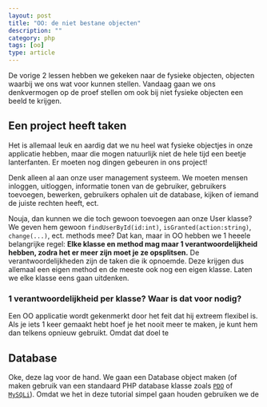 ```yaml
---
layout: post
title: "OO: de niet bestane objecten"
description: ""
category: php
tags: [oo]
type: article
---
```

De vorige 2 lessen hebben we gekeken naar de fysieke objecten, objecten
waarbij we ons wat voor kunnen stellen. Vandaag gaan we ons denkvermogen op de
proef stellen om ook bij niet fysieke objecten een beeld te krijgen.
<!--more-->

## Een project heeft taken

Het is allemaal leuk en aardig dat we nu heel wat fysieke objectjes in onze
applicatie hebben, maar die mogen natuurlijk niet de hele tijd een beetje
lanterfanten. Er moeten nog dingen gebeuren in ons project!

Denk alleen al aan onze user management systeem. We moeten mensen inloggen,
uitloggen, informatie tonen van de gebruiker, gebruikers toevoegen, bewerken,
gebruikers ophalen uit de database, kijken of iemand de juiste rechten heeft,
ect.

Nouja, dan kunnen we die toch gewoon toevoegen aan onze User klasse? We geven
hem gewoon `findUserById(id:int)`, `isGranted(action:string)`, `change(...)`,
ect. methods mee? Dat kan, maar in OO hebben we 1 heeele belangrijke regel:
**Elke klasse en method mag maar 1 verantwoordelijkheid hebben, zodra het er
meer zijn moet je ze opsplitsen.**
De verantwoordelijkheden zijn de taken die ik opnoemde. Deze krijgen dus
allemaal een eigen method en de meeste ook nog een eigen klasse. Laten we elke
klasse eens gaan uitdenken.

### 1 verantwoordelijkheid per klasse? Waar is dat voor nodig?

Een OO applicatie wordt gekenmerkt door het feit dat hij extreem flexibel is.
Als je iets 1 keer gemaakt hebt hoef je het nooit meer te maken, je kunt hem
dan telkens opnieuw gebruikt. Omdat dat doel te 

## Database

Oke, deze lag voor de hand. We gaan een Database object maken (of maken
gebruik van een standaard PHP database klasse zoals [`PDO`](http://php.net/pdo) of
[`MySQLi`](http://php.net/mysqli)). Omdat we het in deze tutorial simpel gaan
houden gebruiken we de 

